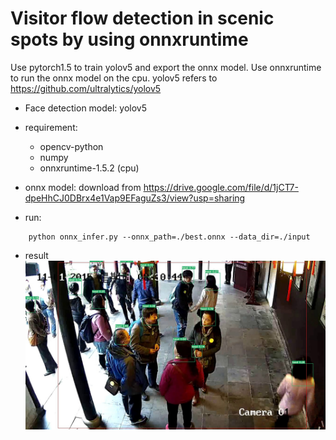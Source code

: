# Visitor flow detection in scenic spots by using onnxruntime
Use pytorch1.5 to train yolov5 and export the onnx model. Use onnxruntime to run the onnx model on the cpu.
yolov5 refers to https://github.com/ultralytics/yolov5
* Face detection model: yolov5 
* requirement:
    * opencv-python
    * numpy
    * onnxruntime-1.5.2 (cpu)

* onnx model: download from  https://drive.google.com/file/d/1jCT7-dpeHhCJ0DBrx4e1Vap9EFaguZs3/view?usp=sharing
* run:
``` shell script
    python onnx_infer.py --onnx_path=./best.onnx --data_dir=./input
```
* result
    ![](./output/1.jpg)